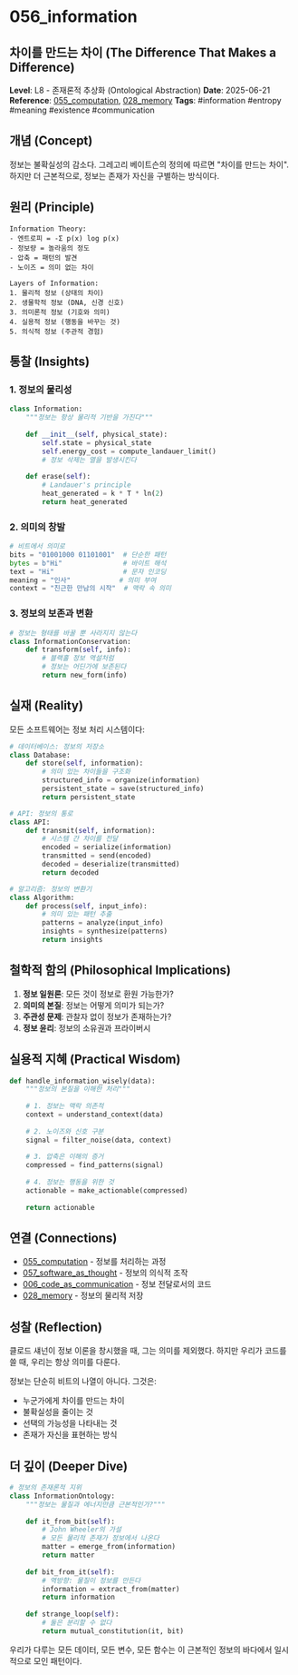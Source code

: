 # 056_information

## 차이를 만드는 차이 (The Difference That Makes a Difference)

**Level**: L8 - 존재론적 추상화 (Ontological Abstraction)
**Date**: 2025-06-21
**Reference**: [055_computation](055_computation.md), [028_memory](028_memory.md)
**Tags**: #information #entropy #meaning #existence #communication

## 개념 (Concept)

정보는 불확실성의 감소다. 그레고리 베이트슨의 정의에 따르면 "차이를 만드는 차이". 하지만 더 근본적으로, 정보는 존재가 자신을 구별하는 방식이다.

## 원리 (Principle)

```
Information Theory:
- 엔트로피 = -Σ p(x) log p(x)
- 정보량 = 놀라움의 정도
- 압축 = 패턴의 발견
- 노이즈 = 의미 없는 차이

Layers of Information:
1. 물리적 정보 (상태의 차이)
2. 생물학적 정보 (DNA, 신경 신호)
3. 의미론적 정보 (기호와 의미)
4. 실용적 정보 (행동을 바꾸는 것)
5. 의식적 정보 (주관적 경험)
```

## 통찰 (Insights)

### 1. 정보의 물리성
```python
class Information:
    """정보는 항상 물리적 기반을 가진다"""
    
    def __init__(self, physical_state):
        self.state = physical_state
        self.energy_cost = compute_landauer_limit()
        # 정보 삭제는 열을 발생시킨다
        
    def erase(self):
        # Landauer's principle
        heat_generated = k * T * ln(2)
        return heat_generated
```

### 2. 의미의 창발
```python
# 비트에서 의미로
bits = "01001000 01101001"  # 단순한 패턴
bytes = b"Hi"               # 바이트 해석
text = "Hi"                 # 문자 인코딩
meaning = "인사"            # 의미 부여
context = "친근한 만남의 시작"  # 맥락 속 의미
```

### 3. 정보의 보존과 변환
```python
# 정보는 형태를 바꿀 뿐 사라지지 않는다
class InformationConservation:
    def transform(self, info):
        # 블랙홀 정보 역설처럼
        # 정보는 어딘가에 보존된다
        return new_form(info)
```

## 실재 (Reality)

모든 소프트웨어는 정보 처리 시스템이다:

```python
# 데이터베이스: 정보의 저장소
class Database:
    def store(self, information):
        # 의미 있는 차이들을 구조화
        structured_info = organize(information)
        persistent_state = save(structured_info)
        return persistent_state

# API: 정보의 통로
class API:
    def transmit(self, information):
        # 시스템 간 차이를 전달
        encoded = serialize(information)
        transmitted = send(encoded)
        decoded = deserialize(transmitted)
        return decoded

# 알고리즘: 정보의 변환기
class Algorithm:
    def process(self, input_info):
        # 의미 있는 패턴 추출
        patterns = analyze(input_info)
        insights = synthesize(patterns)
        return insights
```

## 철학적 함의 (Philosophical Implications)

1. **정보 일원론**: 모든 것이 정보로 환원 가능한가?
2. **의미의 본질**: 정보는 어떻게 의미가 되는가?
3. **주관성 문제**: 관찰자 없이 정보가 존재하는가?
4. **정보 윤리**: 정보의 소유권과 프라이버시

## 실용적 지혜 (Practical Wisdom)

```python
def handle_information_wisely(data):
    """정보의 본질을 이해한 처리"""
    
    # 1. 정보는 맥락 의존적
    context = understand_context(data)
    
    # 2. 노이즈와 신호 구분
    signal = filter_noise(data, context)
    
    # 3. 압축은 이해의 증거
    compressed = find_patterns(signal)
    
    # 4. 정보는 행동을 위한 것
    actionable = make_actionable(compressed)
    
    return actionable
```

## 연결 (Connections)

- [055_computation](055_computation.md) - 정보를 처리하는 과정
- [057_software_as_thought](057_software_as_thought.md) - 정보의 의식적 조작
- [006_code_as_communication](006_code_as_communication.md) - 정보 전달로서의 코드
- [028_memory](028_memory.md) - 정보의 물리적 저장

## 성찰 (Reflection)

클로드 섀넌이 정보 이론을 창시했을 때, 그는 의미를 제외했다. 하지만 우리가 코드를 쓸 때, 우리는 항상 의미를 다룬다. 

정보는 단순히 비트의 나열이 아니다. 그것은:
- 누군가에게 차이를 만드는 차이
- 불확실성을 줄이는 것
- 선택의 가능성을 나타내는 것
- 존재가 자신을 표현하는 방식

## 더 깊이 (Deeper Dive)

```python
# 정보의 존재론적 지위
class InformationOntology:
    """정보는 물질과 에너지만큼 근본적인가?"""
    
    def it_from_bit(self):
        # John Wheeler의 가설
        # 모든 물리적 존재가 정보에서 나온다
        matter = emerge_from(information)
        return matter
    
    def bit_from_it(self):
        # 역방향: 물질이 정보를 만든다
        information = extract_from(matter)
        return information
    
    def strange_loop(self):
        # 둘은 분리할 수 없다
        return mutual_constitution(it, bit)
```

우리가 다루는 모든 데이터, 모든 변수, 모든 함수는 이 근본적인 정보의 바다에서 일시적으로 모인 패턴이다.